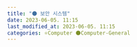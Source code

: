 ```yaml
---
title: "🌑 보안 시스템"
date: 2023-06-05. 11:15
last_modified_at: 2023-06-05. 11:15
categories: ⭐Computer 🌑Computer-General
---
```

